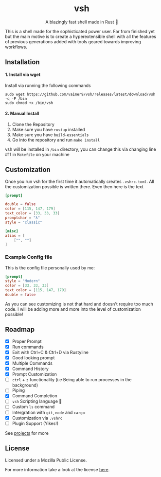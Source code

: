 <div align="center">

# vsh
A blazingly fast shell made in Rust 🦀

</div>

This is a shell made for the sophisticated power user. Far from finished yet but the main motive is to create a hyperextensible shell with all the features of previous generations added with tools geared towards improving workflows.

## Installation

#### 1. Install via wget

Install via running the following commands
```
sudo wget https://github.com/vaimer9/vsh/releases/latest/download/vsh -q -P /bin
sudo chmod +x /bin/vsh
```

#### 2. Manual Install

1. Clone the Repository
2. Make sure you have `rustup` installed
3. Make sure you have `build-essentials`
4. Go into the repository and run `make install`

vsh will be installed in `/bin` directory, you can change this via changing line #11 in `Makefile` on your machine

## Customization
Once you run vsh for the first time it automatically creates `.vshrc.toml`.
All the customization possible is written there.
Even then here is the text
```toml
[prompt]

double = false
color = [115, 147, 179]
text_color = [33, 33, 33]
promptchar = "λ"
style = "classic"

[misc]
alias = [
	["", ""]
]
```


### Example Config file
This is the config file personally used by me:
```toml
[prompt]
style = "Modern"
color = [33, 33, 33]
text_color = [115, 147, 179]
double = false
```
As you can see customizing is not that hard and doesn't require too much code. I will be adding more and more into the level of customization possible!

## Roadmap

- [x] Proper Prompt
- [x] Run commands
- [x] Exit with Ctrl+C & Ctrl+D via Rustyline
- [x] Good looking prompt
- [x] Multiple Commands
- [x] Command History
- [x] Prompt Customization
- [ ] `ctrl` + `z` functionality (i.e Being able to run processes in the background)
- [ ] Piping
- [x] Command Completion
- [ ] `vsh` Scripting language :eyes:
- [ ] Custom `ls` command
- [ ] Intergration with `git`, `node` and `cargo`
- [x] Customization via `.vshrc`
- [ ] Plugin Support (Yikes!)

See [projects](https://github.com/xmantle/vsh/projects/1) for more
## License

Licensed under a Mozilla Public License.

For more information take a look at the license [here](./LICENSE).
